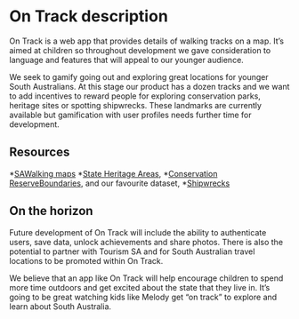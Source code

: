 # On Track description
On Track is a web app that provides details of walking tracks on a map. It’s aimed at children so throughout development we gave consideration to language and features that will appeal to our younger audience. 

We seek to gamify going out and exploring great locations for younger South Australians. At this stage our product has a dozen tracks and we want to add incentives to reward people for exploring conservation parks, heritage sites or spotting shipwrecks. These landmarks are currently available but gamification with user profiles needs further time for development. 

## Resources
*[SAWalking maps](http://www.walkingsa.org.au/)
*[State Heritage Areas](https://data.sa.gov.au/data/dataset/state-heritage-areas), 
*[Conservation ReserveBoundaries](https://data.sa.gov.au/data/dataset/conservation-reserve-boundaries), and our favourite dataset,
*[Shipwrecks](https://data.sa.gov.au/data/dataset/shipwrecks)

## On the horizon
Future development of On Track will include the ability to authenticate users, save data, unlock achievements and share photos. There is also the potential to partner with Tourism SA and for South Australian travel locations to be promoted within On Track.

We believe that an app like On Track will help encourage children to spend more time outdoors and get excited about the state that they live in. It’s going to be great watching kids like Melody get “on track” to explore and learn about South Australia.
